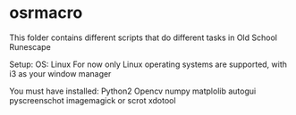 # osrmacro
This folder contains different scripts that do different tasks in Old School Runescape

Setup:
OS: Linux
For now only Linux operating systems are supported, with i3 as your window manager

You must have installed: 
Python2
Opencv
numpy
matplolib
autogui
pyscreenschot
imagemagick or scrot
xdotool 
